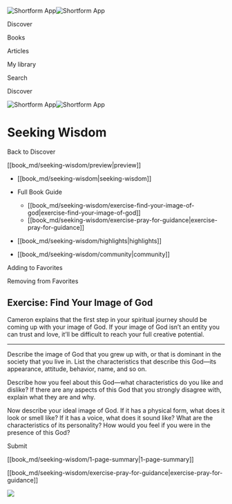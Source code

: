 ![Shortform App](/img/logo.36a2399e.svg)![Shortform App](/img/logo-dark.70c1b072.svg)

Discover

Books

Articles

My library

Search

Discover

![Shortform App](/img/logo.36a2399e.svg)![Shortform App](/img/logo-dark.70c1b072.svg)

# Seeking Wisdom

Back to Discover

[[book_md/seeking-wisdom/preview|preview]]

  * [[book_md/seeking-wisdom|seeking-wisdom]]
  * Full Book Guide

    * [[book_md/seeking-wisdom/exercise-find-your-image-of-god|exercise-find-your-image-of-god]]
    * [[book_md/seeking-wisdom/exercise-pray-for-guidance|exercise-pray-for-guidance]]
  * [[book_md/seeking-wisdom/highlights|highlights]]
  * [[book_md/seeking-wisdom/community|community]]



Adding to Favorites 

Removing from Favorites 

## Exercise: Find Your Image of God

Cameron explains that the first step in your spiritual journey should be coming up with your image of God. If your image of God isn’t an entity you can trust and love, it’ll be difficult to reach your full creative potential.

* * *

Describe the image of God that you grew up with, or that is dominant in the society that you live in. List the characteristics that describe this God—its appearance, attitude, behavior, name, and so on.

Describe how you feel about this God—what characteristics do you like and dislike? If there are any aspects of this God that you strongly disagree with, explain what they are and why.

Now describe your ideal image of God. If it has a physical form, what does it look or smell like? If it has a voice, what does it sound like? What are the characteristics of its personality? How would you feel if you were in the presence of this God?

Submit 

[[book_md/seeking-wisdom/1-page-summary|1-page-summary]]

[[book_md/seeking-wisdom/exercise-pray-for-guidance|exercise-pray-for-guidance]]

![](https://bat.bing.com/action/0?ti=56018282&Ver=2&mid=5fc7a199-8745-4cd1-ad3f-4d1c7e4b1183&sid=f30c5e70639211ee87d33f0876d93783&vid=f30c9700639211eeb3a75d830392c94f&vids=0&msclkid=N&pi=0&lg=en-US&sw=800&sh=600&sc=24&nwd=1&tl=Shortform%20%7C%20Book&p=https%3A%2F%2Fwww.shortform.com%2Fapp%2Fbook%2Fseeking-wisdom%2Fexercise-find-your-image-of-god&r=&lt=361&evt=pageLoad&sv=1&rn=422032)
